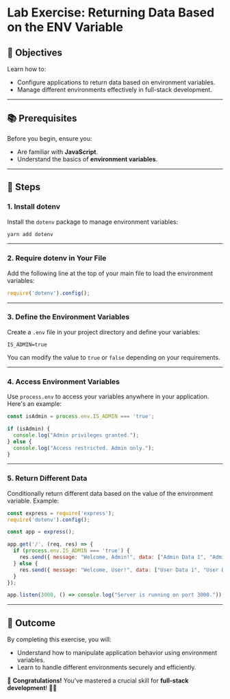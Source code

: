 # **Lab Exercise: Returning Data Based on the ENV Variable**

## **🎯 Objectives**
Learn how to:
- Configure applications to return data based on environment variables.
- Manage different environments effectively in full-stack development.

---

## **📚 Prerequisites**
Before you begin, ensure you:
- Are familiar with **JavaScript**.
- Understand the basics of **environment variables**.

---

## **🚀 Steps**

### **1. Install dotenv**
Install the `dotenv` package to manage environment variables:
```bash
yarn add dotenv
```

---

### **2. Require dotenv in Your File** 
Add the following line at the top of your main file to load the environment variables:
```javascript
require('dotenv').config();
```

---

### **3. Define the Environment Variables**
Create a `.env` file in your project directory and define your variables:
```plaintext
IS_ADMIN=true
```

You can modify the value to `true` or `false` depending on your requirements.

---

### **4. Access Environment Variables**
Use `process.env` to access your variables anywhere in your application. Here's an example:
```javascript
const isAdmin = process.env.IS_ADMIN === 'true';

if (isAdmin) {
  console.log("Admin privileges granted.");
} else {
  console.log("Access restricted. Admin only.");
}
```

---

### **5. Return Different Data**
Conditionally return different data based on the value of the environment variable. Example:
```javascript
const express = require('express');
require('dotenv').config();

const app = express();

app.get('/', (req, res) => {
  if (process.env.IS_ADMIN === 'true') {
    res.send({ message: "Welcome, Admin!", data: ["Admin Data 1", "Admin Data 2"] });
  } else {
    res.send({ message: "Welcome, User!", data: ["User Data 1", "User Data 2"] });
  }
});

app.listen(3000, () => console.log("Server is running on port 3000."));
```

---

## **🏁 Outcome**
By completing this exercise, you will:
- Understand how to manipulate application behavior using environment variables.
- Learn to handle different environments securely and efficiently.

🎉 **Congratulations!** You’ve mastered a crucial skill for **full-stack development**! 💼🔐
